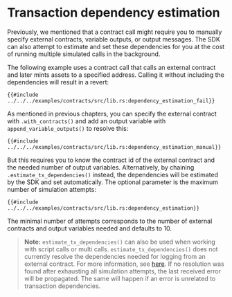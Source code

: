 # Transaction dependency estimation

Previously, we mentioned that a contract call might require you to manually specify external contracts, variable outputs, or output messages. The SDK can also attempt to estimate and set these dependencies for you at the cost of running multiple simulated calls in the background.

The following example uses a contract call that calls an external contract and later mints assets to a specified address. Calling it without including the dependencies will result in a revert:

```rust,ignore
{{#include ../../../examples/contracts/src/lib.rs:dependency_estimation_fail}}
```

As mentioned in previous chapters, you can specify the external contract with `.with_contracts()` and add an output variable with `append_variable_outputs()` to resolve this:

```rust,ignore
{{#include ../../../examples/contracts/src/lib.rs:dependency_estimation_manual}}
```

But this requires you to know the contract id of the external contract and the needed number of output variables. Alternatively, by chaining `.estimate_tx_dependencies()` instead, the dependencies will be estimated by the SDK and set automatically. The optional parameter is the maximum number of simulation attempts:

```rust,ignore
{{#include ../../../examples/contracts/src/lib.rs:dependency_estimation}}
```

The minimal number of attempts corresponds to the number of external contracts and output variables needed and defaults to 10.

> **Note:** `estimate_tx_dependencies()` can also be used when working with script calls or multi calls. `estimate_tx_dependencies()` does not currently resolve the dependencies needed for logging from an external contract. For more information, see [here](./logs.md). If no resolution was found after exhausting all simulation attempts, the last received error will be propagated. The same will happen if an error is unrelated to transaction dependencies.
